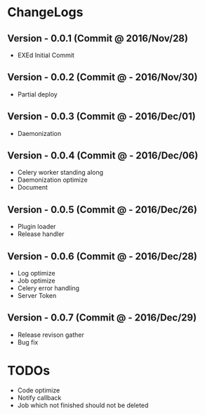 # ChangeLogs
## Version - 0.0.1 (Commit @ 2016/Nov/28)
- EXEd Initial Commit

## Version - 0.0.2 (Commit @ - 2016/Nov/30)
- Partial deploy

## Version - 0.0.3 (Commit @ - 2016/Dec/01)
- Daemonization

## Version - 0.0.4 (Commit @ - 2016/Dec/06)
- Celery worker standing along
- Daemonization optimize
- Document

## Version - 0.0.5 (Commit @ - 2016/Dec/26)
- Plugin loader
- Release handler

## Version - 0.0.6 (Commit @ - 2016/Dec/28)
- Log optimize
- Job optimize
- Celery error handling
- Server Token

## Version - 0.0.7 (Commit @ - 2016/Dec/29)
- Release revison gather
- Bug fix

# TODOs
- Code optimize
- Notify callback
- Job which not finished should not be deleted

